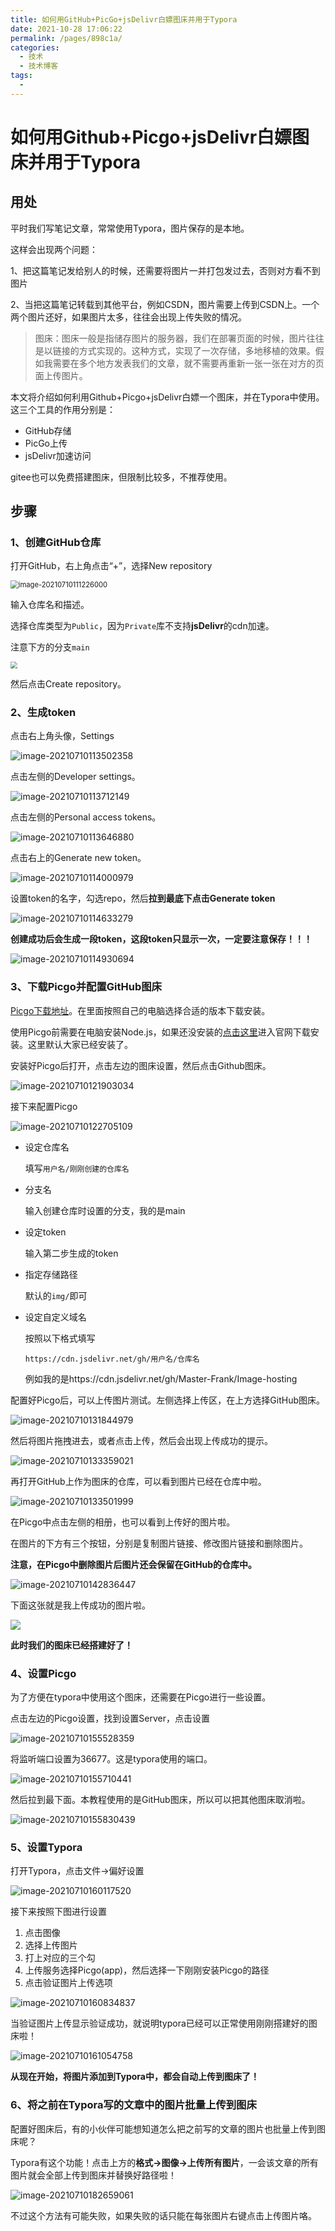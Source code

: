 ```yaml
---
title: 如何用GitHub+PicGo+jsDelivr白嫖图床并用于Typora
date: 2021-10-28 17:06:22
permalink: /pages/898c1a/
categories:
  - 技术
  - 技术博客
tags:
  - 
---
```

# 如何用Github+Picgo+jsDelivr白嫖图床并用于Typora

## 用处

平时我们写笔记文章，常常使用Typora，图片保存的是本地。

这样会出现两个问题：

1、把这篇笔记发给别人的时候，还需要将图片一并打包发过去，否则对方看不到图片

2、当把这篇笔记转载到其他平台，例如CSDN，图片需要上传到CSDN上。一个两个图片还好，如果图片太多，往往会出现上传失败的情况。

> 图床：图床一般是指储存图片的服务器，我们在部署页面的时候，图片往往是以链接的方式实现的。这种方式，实现了一次存储，多地移植的效果。假如我需要在多个地方发表我们的文章，就不需要再重新一张一张在对方的页面上传图片。

本文将介绍如何利用Github+Picgo+jsDelivr白嫖一个图床，并在Typora中使用。这三个工具的作用分别是：

- GitHub存储
- PicGo上传
- jsDelivr加速访问

gitee也可以免费搭建图床，但限制比较多，不推荐使用。

## 步骤

### 1、创建GitHub仓库

打开GitHub，右上角点击“+”，选择New repository

<img src="https://cdn.jsdelivr.net/gh/Master-Frank/Image-hosting/img/image-20210710111226000.png" alt="image-20210710111226000" style="zoom: 80%;" />

输入仓库名和描述。

选择仓库类型为`Public`，因为`Private`库不支持**jsDelivr**的cdn加速。

注意下方的分支`main`

<img src="https://cdn.jsdelivr.net/gh/Master-Frank/Image-hosting/img/image-20210710112804923.png" style="zoom:67%;" />

然后点击Create repository。

### 2、生成token

点击右上角头像，Settings

![image-20210710113502358](https://cdn.jsdelivr.net/gh/Master-Frank/Image-hosting/img/image-20210710113502358.png)

点击左侧的Developer settings。

![image-20210710113712149](https://cdn.jsdelivr.net/gh/Master-Frank/Image-hosting/img/image-20210710113712149.png)

点击左侧的Personal access tokens。

![image-20210710113646880](https://cdn.jsdelivr.net/gh/Master-Frank/Image-hosting/img/image-20210710113646880.png)

点击右上的Generate new token。

![image-20210710114000979](https://cdn.jsdelivr.net/gh/Master-Frank/Image-hosting/img/image-20210710114000979.png)

设置token的名字，勾选repo，然后**拉到最底下点击Generate token**

![image-20210710114633279](https://cdn.jsdelivr.net/gh/Master-Frank/Image-hosting/img/image-20210710114633279.png)

**创建成功后会生成一段token，这段token只显示一次，一定要注意保存！！！**

![image-20210710114930694](https://cdn.jsdelivr.net/gh/Master-Frank/Image-hosting/img/image-20210710114930694.png)

### 3、下载Picgo并配置GitHub图床

[Picgo下载地址](https://github.com/Molunerfinn/PicGo/releases)。在里面按照自己的电脑选择合适的版本下载安装。

使用Picgo前需要在电脑安装Node.js，如果还没安装的[点击这里](https://nodejs.org/zh-cn/)进入官网下载安装。这里默认大家已经安装了。

安装好Picgo后打开，点击左边的图床设置，然后点击Github图床。

![image-20210710121903034](https://cdn.jsdelivr.net/gh/Master-Frank/Image-hosting/img/image-20210710121903034.png)

接下来配置Picgo

![image-20210710122705109](https://cdn.jsdelivr.net/gh/Master-Frank/Image-hosting/img/image-20210710122705109.png)

- 设定仓库名

  填写`用户名/刚刚创建的仓库名`

- 分支名

  输入创建仓库时设置的分支，我的是main

- 设定token

  输入第二步生成的token

- 指定存储路径

  默认的`img/`即可

- 设定自定义域名

  按照以下格式填写

  `https://cdn.jsdelivr.net/gh/用户名/仓库名`

  例如我的是https://cdn.jsdelivr.net/gh/Master-Frank/Image-hosting



配置好Picgo后，可以上传图片测试。左侧选择上传区，在上方选择GitHub图床。

![image-20210710131844979](https://cdn.jsdelivr.net/gh/Master-Frank/Image-hosting/img/image-20210710131844979.png)

然后将图片拖拽进去，或者点击上传，然后会出现上传成功的提示。

![image-20210710133359021](https://cdn.jsdelivr.net/gh/Master-Frank/Image-hosting/img/image-20210710133359021.png)

再打开GitHub上作为图床的仓库，可以看到图片已经在仓库中啦。

![image-20210710133501999](https://cdn.jsdelivr.net/gh/Master-Frank/Image-hosting/img/image-20210710133501999.png)

在Picgo中点击左侧的相册，也可以看到上传好的图片啦。

在图片的下方有三个按钮，分别是复制图片链接、修改图片链接和删除图片。

**注意，在Picgo中删除图片后图片还会保留在GitHub的仓库中。**

![image-20210710142836447](https://cdn.jsdelivr.net/gh/Master-Frank/Image-hosting/img/image-20210710142836447.png)

下面这张就是我上传成功的图片啦。

![](https://cdn.jsdelivr.net/gh/Master-Frank/Image-hosting/img/%E5%A4%B4%E5%83%8F.jpg)

**此时我们的图床已经搭建好了！**

### 4、设置Picgo

为了方便在typora中使用这个图床，还需要在Picgo进行一些设置。

点击左边的Picgo设置，找到设置Server，点击设置

![image-20210710155528359](https://cdn.jsdelivr.net/gh/Master-Frank/Image-hosting/img/image-20210710155528359.png)

将监听端口设置为36677。这是typora使用的端口。

![image-20210710155710441](https://cdn.jsdelivr.net/gh/Master-Frank/Image-hosting/img/image-20210710155710441.png)

然后拉到最下面。本教程使用的是GitHub图床，所以可以把其他图床取消啦。

![image-20210710155830439](https://cdn.jsdelivr.net/gh/Master-Frank/Image-hosting/img/image-20210710155830439.png)

### 5、设置Typora

打开Typora，点击文件->偏好设置

![image-20210710160117520](https://cdn.jsdelivr.net/gh/Master-Frank/Image-hosting/img/image-20210710160117520.png)

接下来按照下图进行设置

1. 点击图像
2. 选择上传图片
3. 打上对应的三个勾
4. 上传服务选择Picgo(app)，然后选择一下刚刚安装Picgo的路径
5. 点击验证图片上传选项

![image-20210710160834837](https://cdn.jsdelivr.net/gh/Master-Frank/Image-hosting/img/image-20210710160834837.png)

当验证图片上传显示验证成功，就说明typora已经可以正常使用刚刚搭建好的图床啦！

![image-20210710161054758](https://cdn.jsdelivr.net/gh/Master-Frank/Image-hosting/img/image-20210710161054758.png)

**从现在开始，将图片添加到Typora中，都会自动上传到图床了！**

### 6、将之前在Typora写的文章中的图片批量上传到图床

配置好图床后，有的小伙伴可能想知道怎么把之前写的文章的图片也批量上传到图床呢？

Typora有这个功能！点击上方的**格式->图像->上传所有图片**，一会该文章的所有图片就会全部上传到图床并替换好路径啦！

![image-20210710182659061](https://cdn.jsdelivr.net/gh/Master-Frank/Image-hosting/img/image-20210710182659061.png)

不过这个方法有可能失败，如果失败的话只能在每张图片右键点击上传图片咯。

